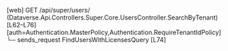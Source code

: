 [web] GET /api/super/users/  (Dataverse.Api.Controllers.Super.Core.UsersController.SearchByTenant)  [L62–L76] [auth=Authentication.MasterPolicy,Authentication.RequireTenantIdPolicy]
  └─ sends_request FindUsersWithLicensesQuery [L74]

